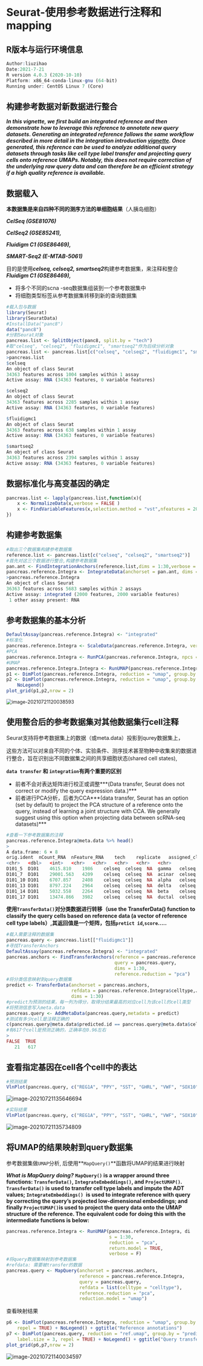 # Seurat-使用参考数据进行注释和mapping

## R版本与运行环境信息

```R
Author:liuzihao
Date:2021-7-21
R version 4.0.3 (2020-10-10)
Platform: x86_64-conda-linux-gnu (64-bit)
Running under: CentOS Linux 7 (Core)
```

## 构建参考数据对新数据进行整合

***In this vignette, we first build an integrated reference and then demonstrate how to leverage this reference to annotate new query datasets. Generating an integrated reference follows the same workflow described in more detail in the integration introduction [vignette](https://satijalab.org/seurat/articles/integration_introduction.html). Once generated, this reference can be used to analyze additional query datasets through tasks like cell type label transfer and projecting query cells onto reference UMAPs. Notably, this does not require correction of the underlying raw query data and can therefore be an efficient strategy if a high quality reference is available.***

## 数据载入

**本数据集是来自四种不同的测序方法的单细胞结果**（人胰岛细胞）

***CelSeq (GSE81076)***

***CelSeq2 (GSE85241),*** 

***Fluidigm C1 (GSE86469),*** 

***SMART-Seq2 (E-MTAB-5061)***

目的是使用***celseq, celseq2, smartseq2***构建参考数据集，来注释和整合***Fluidigm C1 (GSE86469),*** 

- 将多个不同的scna -seq数据集组装到一个参考数据集中
- 将细胞类型标签从参考数据集转移到新的查询数据集

```r
#载入包与数据
library(Seurat)
library(SeuratData)
#InstallData("panc8")
data("panc8")
#分割Seurat对象
pancreas.list <- SplitObject(panc8, split.by = "tech")
#取"celseq", "celseq2", "fluidigmc1", "smartseq2"作为后续分析对象
pancreas.list <- pancreas.list[c("celseq", "celseq2", "fluidigmc1", "smartseq2")]
>pancreas.list
$celseq
An object of class Seurat 
34363 features across 1004 samples within 1 assay 
Active assay: RNA (34363 features, 0 variable features)

$celseq2
An object of class Seurat 
34363 features across 2285 samples within 1 assay 
Active assay: RNA (34363 features, 0 variable features)

$fluidigmc1
An object of class Seurat 
34363 features across 638 samples within 1 assay 
Active assay: RNA (34363 features, 0 variable features)

$smartseq2
An object of class Seurat 
34363 features across 2394 samples within 1 assay 
Active assay: RNA (34363 features, 0 variable features)
```

## 数据标准化与高变基因的确定

```R
pancreas.list <- lapply(pancreas.list,function(x){
    x <- NormalizeData(x,verbose = FALSE )
    x <- FindVariableFeatures(x,selection.method = "vst",nfeatures = 2000,verbose = FALSE)
})
```

## 构建参考数据集

```r
#取出三个数据集构建参考数据集
reference.list <- pancreas.list[c("celseq", "celseq2", "smartseq2")]
#首先对这三个数据进行整合,构建参考数据集
pan.ant <- FindIntegrationAnchors(reference.list,dims = 1:30,verbose = FALSE)
pancreas.reference.Integra <- IntegrateData(anchorset = pan.ant, dims = 1:30,verbose = FALSE)
>pancreas.reference.Integra
An object of class Seurat 
36363 features across 5683 samples within 2 assays 
Active assay: integrated (2000 features, 2000 variable features)
 1 other assay present: RNA
```

## 参考数据集的基本分析

```r
DefaultAssay(pancreas.reference.Integra) <- "integrated"
#标准化
pancreas.reference.Integra <- ScaleData(pancreas.reference.Integra, verbose = FALSE)
#PCA
pancreas.reference.Integra <- RunPCA(pancreas.reference.Integra, npcs = 30, verbose = FALSE)
#UMAP
pancreas.reference.Integra.Integra <- RunUMAP(pancreas.reference.Integra, reduction = "pca", dims = 1:30, verbose = FALSE)
p1 <- DimPlot(pancreas.reference.Integra, reduction = "umap", group.by = "tech")
p2 <- DimPlot(pancreas.reference.Integra, reduction = "umap", group.by = "celltype", label = TRUE, repel = TRUE) +
    NoLegend()
plot_grid(p1,p2,nrow = 2)
```

<img src="https://aironi.oss-cn-beijing.aliyuncs.com/typro_image/image-20210721120038593.png" alt="image-20210721120038593" style="zoom:90%;" />

## 使用整合后的参考数据集对其他数据集行cell注释

Seurat支持将参考数据集上的数据（或meta.data）投影到qurey数据集上，

这些方法可以对来自不同的个体、实验条件、测序技术甚至物种中收集来的数据进行整合，旨在识别出不同数据集之间的共享细胞状态(shared cell states),

**`data transfer` 和 `integration`有两个重要的区别**

- 前者不会对表达矩阵进行校正或调整***(Data transfer, Seurat does not correct or modify the query expression data.)***
- 前者进行PCA分析，后者为CCA***(data transfer, Seurat has an option (set by default) to project the PCA structure of a reference onto the query, instead of learning a joint structure with CCA. We generally suggest using this option when projecting data between scRNA-seq datasets)***

```R
#查看一下参考数据集的注释
pancreas.reference.Integra@meta.data %>% head()
>
A data.frame: 6 × 8
orig.ident	nCount_RNA	nFeature_RNA	tech	replicate	assigned_cluster	celltype	dataset
<chr>	<dbl>	<int>	<chr>	<chr>	<chr>	<chr>	<chr>
D101_5	D101	4615.810	1986	celseq	celseq	NA	gamma	celseq
D101_7	D101	29001.563	4209	celseq	celseq	NA	acinar	celseq
D101_10	D101	6707.857	2408	celseq	celseq	NA	alpha	celseq
D101_13	D101	8797.224	2964	celseq	celseq	NA	delta	celseq
D101_14	D101	5032.558	2264	celseq	celseq	NA	beta	celseq
D101_17	D101	13474.866	3982	celseq	celseq	NA	ductal	celseq
```
**使用`TransferData()`对分类数据进行转移（use the TransferData() function to classify the query cells based on reference data (a vector of reference cell type labels）,其返回值是一个矩阵，包括`pretict id`,`score`.....**

```r
#载入需要注释的数据集
pancreas.query <- pancreas.list[["fluidigmc1"]]
#寻找TransferAnchors
DefaultAssay(pancreas.reference.Integra) <- "integrated"
pancreas.anchors <- FindTransferAnchors(reference = pancreas.reference.Integra,
                                        query = pancreas.query,
                                        dims = 1:30,
                                        reference.reduction = "pca")
#将分类信息映射到query数据集
predict <- TransferData(anchorset = pancreas.anchors,
                        refdata = pancreas.reference.Integra$celltype,、
                        dims = 1:30)
#predict为预测的结果，每一列为得分，取得分结果最高的对应cell为该cell的cell类型
#将预测信息写入meta.data
pancreas.query <- AddMetaData(pancreas.query,metadata = predict)
#测试有多少cell是注释正确的 
c(pancreas.query@meta.data$predicted.id == pancreas.query@meta.data$celltype) %>% table()
#有617个cell是预测正确的，正确率在0.96左右
>
FALSE  TRUE 
   21   617 
```

## 查看指定基因在cell各个cell中的表达

```r
#预测结果
VlnPlot(pancreas.query, c("REG1A", "PPY", "SST", "GHRL", "VWF", "SOX10"), group.by = "predicted.id") 
```

![image-20210721135646694](https://aironi.oss-cn-beijing.aliyuncs.com/typro_image/image-20210721135646694.png)

```r
#实际结果
VlnPlot(pancreas.query, c("REG1A", "PPY", "SST", "GHRL", "VWF", "SOX10"), group.by = "celltype")
```

![image-20210721135734809](https://aironi.oss-cn-beijing.aliyuncs.com/typro_image/image-20210721135734809.png)

## 将UMAP的结果映射到query数据集

参考数据集做`UMAP`分析, 后使用**`MapQuery()`**函数将UMAP的结果进行映射

***What is MapQuery doing?***
**`MapQuery()` is a wrapper around three functions: `TransferData()`, `IntegrateEmbeddings()`, and `ProjectUMAP()`. `TransferData()` is used to transfer cell type labels and impute the ADT values; `IntegrateEmbeddings() `is used to integrate reference with query by correcting the query’s projected low-dimensional embeddings; and finally `ProjectUMAP()`is used to project the query data onto the UMAP structure of the reference. The equivalent code for doing this with the intermediate functions is below:**

```r
pancreas.reference.Integra <- RunUMAP(pancreas.reference.Integra, di
                                      s = 1:30, 
                                      reduction = "pca", 
                                      return.model = TRUE,
                                      verbose = F)
#将query数据集映射到参考数据集
#refdata: 需要被transfer的数据
pancreas.query <- MapQuery(anchorset = pancreas.anchors, 
                           reference = pancreas.reference.Integra, 
                           query = pancreas.query,
                           refdata = list(celltype = "celltype"), 
                           reference.reduction = "pca", 
                           reduction.model = "umap")
```

查看映射结果

```r
p6 <- DimPlot(pancreas.reference.Integra, reduction = "umap", group.by = "celltype", label = TRUE, label.size = 3,
    repel = TRUE) + NoLegend() + ggtitle("Reference annotations")
p7 <- DimPlot(pancreas.query, reduction = "ref.umap", group.by = "predicted.celltype", label = TRUE,
    label.size = 3, repel = TRUE) + NoLegend() + ggtitle("Query transferred labels")
plot_grid(p6,p7,nrow = 2)
```

![image-20210721140034597](https://aironi.oss-cn-beijing.aliyuncs.com/typro_image/image-20210721140034597.png)


